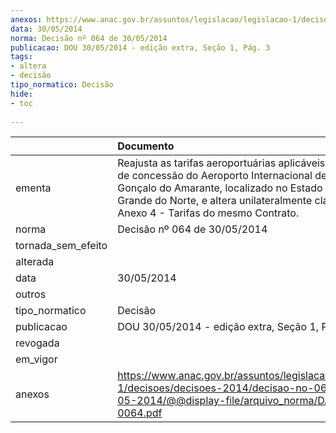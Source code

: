 ```yaml
---
anexos: https://www.anac.gov.br/assuntos/legislacao/legislacao-1/decisoes/decisoes-2014/decisao-no-064-de-30-05-2014/@@display-file/arquivo_norma/DA2014-0064.pdf
data: 30/05/2014
norma: Decisão nº 064 de 30/05/2014
publicacao: DOU 30/05/2014 - edição extra, Seção 1, Pág. 3
tags:
- altera
- decisão
tipo_normatico: Decisão
hide: 
- toc 
 
---
```


|                    | Documento                                                                                                                                                                                                                                             |
|:-------------------|:------------------------------------------------------------------------------------------------------------------------------------------------------------------------------------------------------------------------------------------------------|
| ementa             | Reajusta as tarifas aeroportuárias aplicáveis ao contrato de concessão do Aeroporto Internacional de São Gonçalo do Amarante, localizado no Estado do Rio Grande do Norte, e altera unilateralmente cláusulas do Anexo 4 - Tarifas do mesmo Contrato. |
| norma              | Decisão nº 064 de 30/05/2014                                                                                                                                                                                                                          |
| tornada_sem_efeito |                                                                                                                                                                                                                                                       |
| alterada           |                                                                                                                                                                                                                                                       |
| data               | 30/05/2014                                                                                                                                                                                                                                            |
| outros             |                                                                                                                                                                                                                                                       |
| tipo_normatico     | Decisão                                                                                                                                                                                                                                               |
| publicacao         | DOU 30/05/2014 - edição extra, Seção 1, Pág. 3                                                                                                                                                                                                        |
| revogada           |                                                                                                                                                                                                                                                       |
| em_vigor           |                                                                                                                                                                                                                                                       |
| anexos             | https://www.anac.gov.br/assuntos/legislacao/legislacao-1/decisoes/decisoes-2014/decisao-no-064-de-30-05-2014/@@display-file/arquivo_norma/DA2014-0064.pdf                                                                                             |